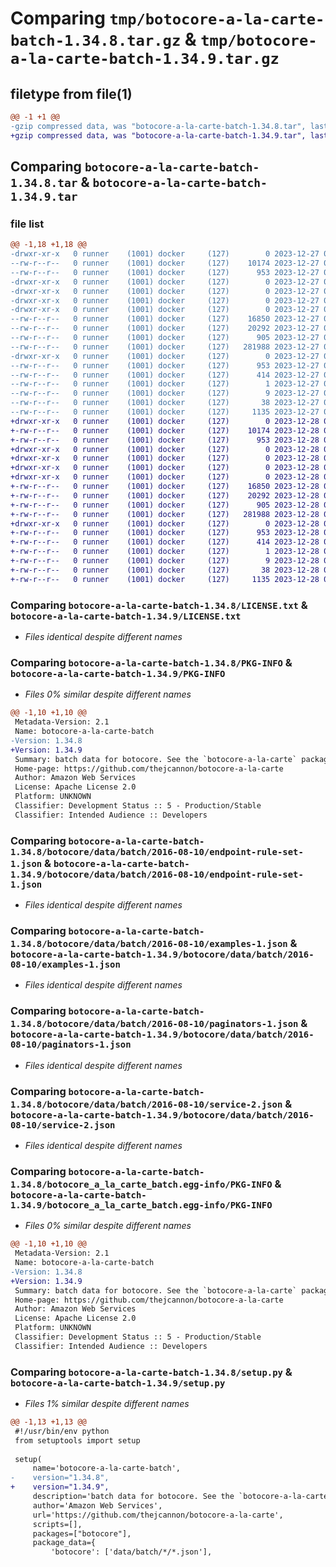 # Comparing `tmp/botocore-a-la-carte-batch-1.34.8.tar.gz` & `tmp/botocore-a-la-carte-batch-1.34.9.tar.gz`

## filetype from file(1)

```diff
@@ -1 +1 @@
-gzip compressed data, was "botocore-a-la-carte-batch-1.34.8.tar", last modified: Wed Dec 27 01:06:35 2023, max compression
+gzip compressed data, was "botocore-a-la-carte-batch-1.34.9.tar", last modified: Thu Dec 28 01:06:36 2023, max compression
```

## Comparing `botocore-a-la-carte-batch-1.34.8.tar` & `botocore-a-la-carte-batch-1.34.9.tar`

### file list

```diff
@@ -1,18 +1,18 @@
-drwxr-xr-x   0 runner    (1001) docker     (127)        0 2023-12-27 01:06:35.423301 botocore-a-la-carte-batch-1.34.8/
--rw-r--r--   0 runner    (1001) docker     (127)    10174 2023-12-27 01:06:35.000000 botocore-a-la-carte-batch-1.34.8/LICENSE.txt
--rw-r--r--   0 runner    (1001) docker     (127)      953 2023-12-27 01:06:35.423301 botocore-a-la-carte-batch-1.34.8/PKG-INFO
-drwxr-xr-x   0 runner    (1001) docker     (127)        0 2023-12-27 01:06:35.419301 botocore-a-la-carte-batch-1.34.8/botocore/
-drwxr-xr-x   0 runner    (1001) docker     (127)        0 2023-12-27 01:06:35.419301 botocore-a-la-carte-batch-1.34.8/botocore/data/
-drwxr-xr-x   0 runner    (1001) docker     (127)        0 2023-12-27 01:06:35.419301 botocore-a-la-carte-batch-1.34.8/botocore/data/batch/
-drwxr-xr-x   0 runner    (1001) docker     (127)        0 2023-12-27 01:06:35.419301 botocore-a-la-carte-batch-1.34.8/botocore/data/batch/2016-08-10/
--rw-r--r--   0 runner    (1001) docker     (127)    16850 2023-12-27 01:06:28.000000 botocore-a-la-carte-batch-1.34.8/botocore/data/batch/2016-08-10/endpoint-rule-set-1.json
--rw-r--r--   0 runner    (1001) docker     (127)    20292 2023-12-27 01:06:28.000000 botocore-a-la-carte-batch-1.34.8/botocore/data/batch/2016-08-10/examples-1.json
--rw-r--r--   0 runner    (1001) docker     (127)      905 2023-12-27 01:06:28.000000 botocore-a-la-carte-batch-1.34.8/botocore/data/batch/2016-08-10/paginators-1.json
--rw-r--r--   0 runner    (1001) docker     (127)   281988 2023-12-27 01:06:28.000000 botocore-a-la-carte-batch-1.34.8/botocore/data/batch/2016-08-10/service-2.json
-drwxr-xr-x   0 runner    (1001) docker     (127)        0 2023-12-27 01:06:35.423301 botocore-a-la-carte-batch-1.34.8/botocore_a_la_carte_batch.egg-info/
--rw-r--r--   0 runner    (1001) docker     (127)      953 2023-12-27 01:06:35.000000 botocore-a-la-carte-batch-1.34.8/botocore_a_la_carte_batch.egg-info/PKG-INFO
--rw-r--r--   0 runner    (1001) docker     (127)      414 2023-12-27 01:06:35.000000 botocore-a-la-carte-batch-1.34.8/botocore_a_la_carte_batch.egg-info/SOURCES.txt
--rw-r--r--   0 runner    (1001) docker     (127)        1 2023-12-27 01:06:35.000000 botocore-a-la-carte-batch-1.34.8/botocore_a_la_carte_batch.egg-info/dependency_links.txt
--rw-r--r--   0 runner    (1001) docker     (127)        9 2023-12-27 01:06:35.000000 botocore-a-la-carte-batch-1.34.8/botocore_a_la_carte_batch.egg-info/top_level.txt
--rw-r--r--   0 runner    (1001) docker     (127)       38 2023-12-27 01:06:35.423301 botocore-a-la-carte-batch-1.34.8/setup.cfg
--rw-r--r--   0 runner    (1001) docker     (127)     1135 2023-12-27 01:06:35.000000 botocore-a-la-carte-batch-1.34.8/setup.py
+drwxr-xr-x   0 runner    (1001) docker     (127)        0 2023-12-28 01:06:36.870241 botocore-a-la-carte-batch-1.34.9/
+-rw-r--r--   0 runner    (1001) docker     (127)    10174 2023-12-28 01:06:36.000000 botocore-a-la-carte-batch-1.34.9/LICENSE.txt
+-rw-r--r--   0 runner    (1001) docker     (127)      953 2023-12-28 01:06:36.870241 botocore-a-la-carte-batch-1.34.9/PKG-INFO
+drwxr-xr-x   0 runner    (1001) docker     (127)        0 2023-12-28 01:06:36.866241 botocore-a-la-carte-batch-1.34.9/botocore/
+drwxr-xr-x   0 runner    (1001) docker     (127)        0 2023-12-28 01:06:36.866241 botocore-a-la-carte-batch-1.34.9/botocore/data/
+drwxr-xr-x   0 runner    (1001) docker     (127)        0 2023-12-28 01:06:36.866241 botocore-a-la-carte-batch-1.34.9/botocore/data/batch/
+drwxr-xr-x   0 runner    (1001) docker     (127)        0 2023-12-28 01:06:36.866241 botocore-a-la-carte-batch-1.34.9/botocore/data/batch/2016-08-10/
+-rw-r--r--   0 runner    (1001) docker     (127)    16850 2023-12-28 01:06:26.000000 botocore-a-la-carte-batch-1.34.9/botocore/data/batch/2016-08-10/endpoint-rule-set-1.json
+-rw-r--r--   0 runner    (1001) docker     (127)    20292 2023-12-28 01:06:26.000000 botocore-a-la-carte-batch-1.34.9/botocore/data/batch/2016-08-10/examples-1.json
+-rw-r--r--   0 runner    (1001) docker     (127)      905 2023-12-28 01:06:26.000000 botocore-a-la-carte-batch-1.34.9/botocore/data/batch/2016-08-10/paginators-1.json
+-rw-r--r--   0 runner    (1001) docker     (127)   281988 2023-12-28 01:06:26.000000 botocore-a-la-carte-batch-1.34.9/botocore/data/batch/2016-08-10/service-2.json
+drwxr-xr-x   0 runner    (1001) docker     (127)        0 2023-12-28 01:06:36.870241 botocore-a-la-carte-batch-1.34.9/botocore_a_la_carte_batch.egg-info/
+-rw-r--r--   0 runner    (1001) docker     (127)      953 2023-12-28 01:06:36.000000 botocore-a-la-carte-batch-1.34.9/botocore_a_la_carte_batch.egg-info/PKG-INFO
+-rw-r--r--   0 runner    (1001) docker     (127)      414 2023-12-28 01:06:36.000000 botocore-a-la-carte-batch-1.34.9/botocore_a_la_carte_batch.egg-info/SOURCES.txt
+-rw-r--r--   0 runner    (1001) docker     (127)        1 2023-12-28 01:06:36.000000 botocore-a-la-carte-batch-1.34.9/botocore_a_la_carte_batch.egg-info/dependency_links.txt
+-rw-r--r--   0 runner    (1001) docker     (127)        9 2023-12-28 01:06:36.000000 botocore-a-la-carte-batch-1.34.9/botocore_a_la_carte_batch.egg-info/top_level.txt
+-rw-r--r--   0 runner    (1001) docker     (127)       38 2023-12-28 01:06:36.870241 botocore-a-la-carte-batch-1.34.9/setup.cfg
+-rw-r--r--   0 runner    (1001) docker     (127)     1135 2023-12-28 01:06:36.000000 botocore-a-la-carte-batch-1.34.9/setup.py
```

### Comparing `botocore-a-la-carte-batch-1.34.8/LICENSE.txt` & `botocore-a-la-carte-batch-1.34.9/LICENSE.txt`

 * *Files identical despite different names*

### Comparing `botocore-a-la-carte-batch-1.34.8/PKG-INFO` & `botocore-a-la-carte-batch-1.34.9/PKG-INFO`

 * *Files 0% similar despite different names*

```diff
@@ -1,10 +1,10 @@
 Metadata-Version: 2.1
 Name: botocore-a-la-carte-batch
-Version: 1.34.8
+Version: 1.34.9
 Summary: batch data for botocore. See the `botocore-a-la-carte` package for more info.
 Home-page: https://github.com/thejcannon/botocore-a-la-carte
 Author: Amazon Web Services
 License: Apache License 2.0
 Platform: UNKNOWN
 Classifier: Development Status :: 5 - Production/Stable
 Classifier: Intended Audience :: Developers
```

### Comparing `botocore-a-la-carte-batch-1.34.8/botocore/data/batch/2016-08-10/endpoint-rule-set-1.json` & `botocore-a-la-carte-batch-1.34.9/botocore/data/batch/2016-08-10/endpoint-rule-set-1.json`

 * *Files identical despite different names*

### Comparing `botocore-a-la-carte-batch-1.34.8/botocore/data/batch/2016-08-10/examples-1.json` & `botocore-a-la-carte-batch-1.34.9/botocore/data/batch/2016-08-10/examples-1.json`

 * *Files identical despite different names*

### Comparing `botocore-a-la-carte-batch-1.34.8/botocore/data/batch/2016-08-10/paginators-1.json` & `botocore-a-la-carte-batch-1.34.9/botocore/data/batch/2016-08-10/paginators-1.json`

 * *Files identical despite different names*

### Comparing `botocore-a-la-carte-batch-1.34.8/botocore/data/batch/2016-08-10/service-2.json` & `botocore-a-la-carte-batch-1.34.9/botocore/data/batch/2016-08-10/service-2.json`

 * *Files identical despite different names*

### Comparing `botocore-a-la-carte-batch-1.34.8/botocore_a_la_carte_batch.egg-info/PKG-INFO` & `botocore-a-la-carte-batch-1.34.9/botocore_a_la_carte_batch.egg-info/PKG-INFO`

 * *Files 0% similar despite different names*

```diff
@@ -1,10 +1,10 @@
 Metadata-Version: 2.1
 Name: botocore-a-la-carte-batch
-Version: 1.34.8
+Version: 1.34.9
 Summary: batch data for botocore. See the `botocore-a-la-carte` package for more info.
 Home-page: https://github.com/thejcannon/botocore-a-la-carte
 Author: Amazon Web Services
 License: Apache License 2.0
 Platform: UNKNOWN
 Classifier: Development Status :: 5 - Production/Stable
 Classifier: Intended Audience :: Developers
```

### Comparing `botocore-a-la-carte-batch-1.34.8/setup.py` & `botocore-a-la-carte-batch-1.34.9/setup.py`

 * *Files 1% similar despite different names*

```diff
@@ -1,13 +1,13 @@
 #!/usr/bin/env python
 from setuptools import setup
 
 setup(
     name='botocore-a-la-carte-batch',
-    version="1.34.8",
+    version="1.34.9",
     description='batch data for botocore. See the `botocore-a-la-carte` package for more info.',
     author='Amazon Web Services',
     url='https://github.com/thejcannon/botocore-a-la-carte',
     scripts=[],
     packages=["botocore"],
     package_data={
         'botocore': ['data/batch/*/*.json'],
```

